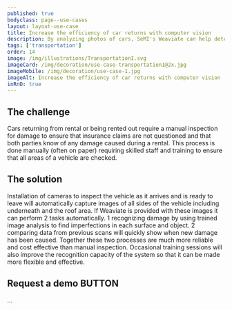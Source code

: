 ```yaml
---
published: true
bodyclass: page--use-cases
layout: layout-use-case
title: Increase the efficiency of car returns with computer vision
description: By analyzing photos of cars, SeMI's Weaviate can help determine if cars are returned properly and undamaged.
tags: ['transportation']
order: 14
image: /img/illustrations/TransportationI.svg
imageCard: /img/decoration/use-case-transportation1@2x.jpg
imageMobile: /img/decoration/use-case-1.jpg
imageAlt: Increase the efficiency of car returns with computer vision
inRnD: true
---
```


## The challenge

Cars returning from rental or being rented out require a manual inspection for damage to ensure that insurance claims are not questioned and that both parties know of any damage caused during a rental. This process is done manually (often on paper) requiring skilled staff and training to ensure that all areas of a vehicle are checked.

## The solution

Installation of cameras to inspect the vehicle as it arrives and is ready to leave will automatically capture images of all sides of the vehicle including underneath and the roof area. If Weaviate is provided with these images it can perform 2 tasks automatically. 1 recognizing damage by using trained image analysis to find imperfections in each surface and object. 2 comparing data from previous scans will quickly show when new damage has been caused. Together these two processes are much more reliable and cost effective than manual inspection. Occasional training sessions will also improve the recognition capacity of the system so that it can be made more flexible and effective.


## Request a demo BUTTON

...
